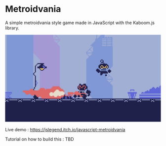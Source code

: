 # Metroidvania

A simple metroidvania style game made in JavaScript with the Kaboom.js library.

![image of the game](./screenshot.png)

Live demo : https://jslegend.itch.io/javascript-metroidvania

Tutorial on how to build this : TBD